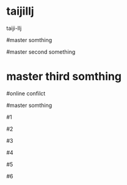 # taijillj
taiji-llj

#master somthing


#master second something

# master third somthing

#online confilct

#master somthing

#1

#2

#3


#4

#5

#6





